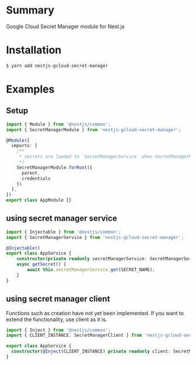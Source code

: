 # Summary
Google Cloud Secret Manager module for Nest.js
# Installation
```bash
$ yarn add nestjs-gcloud-secret-manager
```
# Examples
## Setup
```typescript
import { Module } from '@nestjs/common';
import { SecretManagerModule } from 'nestjs-gcloud-secret-manager';

@Module({
  imports: [
    /**
     * secrets are loaded to `SecretManagerService` when SecretManagerModule bootstrapped
     */
    SecretManagerModule.forRoot({
      parent,
      credentials
    })
  ],
})
export class AppModule {}
```
## using secret manager service
```typescript
import { Injectable } from '@nestjs/common';
import { SecretManagerService } from 'nestjs-gcloud-secret-manager';

@Injectable()
export class AppService {
    constructor(private readonly secretManagerService: SecretManagerService) {}
    async getSecret() {
        await this.secretManagerService.get(SECRET_NAME);
    }
}
```
## using secret manager client
Functions such as creation have not yet been implemented.
If you want to extend the functionality, use client as it is.
```typescript
import { Inject } from '@nestjs/common';
import { CLIENT_INSTANCE, SecretManagerClient } from 'nestjs-gcloud-secret-manager';

export class AppService {
  constructor(@Inject(CLIENT_INSTANCE) private readonly client: SecretManagerClient) {}
}
```